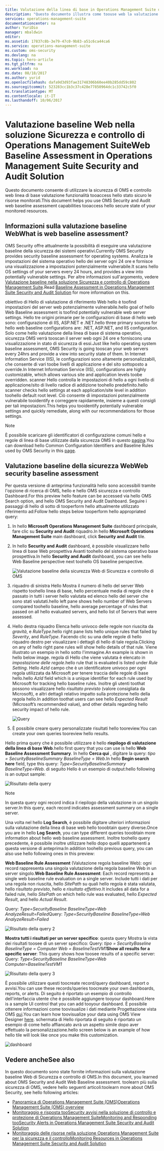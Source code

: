 ```yaml
---
title: Valutazione della linea di base in Operations Management Suite di protezione e controllo soluzione Baseline aaaWeb | Documenti Microsoft
description: "Questo documento illustra come toouse web la valutazione della linea di base in OMS Security and Audit tooperform soluzione una valutazione della linea di base di tutti i server web monitorati a scopo di conformità e sicurezza."
services: operations-management-suite
documentationcenter: na
author: YuriDio
manager: mbaldwin
editor: 
ms.assetid: 17837c8b-3e79-47c0-9b83-a51c6ca44ca6
ms.service: operations-management-suite
ms.custom: oms-security
ms.devlang: na
ms.topic: hero-article
ms.tgt_pltfrm: na
ms.workload: na
ms.date: 08/18/2017
ms.author: yurid
ms.openlocfilehash: dafa9d3d93fae31748306b60ee40b285dd59c802
ms.sourcegitcommit: 523283cc1b3c37c428e77850964dc1c33742c5f0
ms.translationtype: MT
ms.contentlocale: it-IT
ms.lasthandoff: 10/06/2017
---
```

# <a name="web-baseline-assessment-in-operations-management-suite-security-and-audit-solution"></a><span data-ttu-id="23e2b-103">Valutazione baseline Web nella soluzione Sicurezza e controllo di Operations Management Suite</span><span class="sxs-lookup"><span data-stu-id="23e2b-103">Web Baseline Assessment in Operations Management Suite Security and Audit Solution</span></span>
<span data-ttu-id="23e2b-104">Questo documento consente di utilizzare la sicurezza di OMS e controllo web linea di base valutazione funzionalità tooaccess hello stato sicuro le risorse monitorati.</span><span class="sxs-lookup"><span data-stu-id="23e2b-104">This document helps you use OMS Security and Audit web baseline assessment capabilities tooaccess hello secure state of your monitored resources.</span></span>

## <a name="what-is-web-baseline-assessment"></a><span data-ttu-id="23e2b-105">Informazioni sulla valutazione baseline Web</span><span class="sxs-lookup"><span data-stu-id="23e2b-105">What is web baseline assessment?</span></span>
<span data-ttu-id="23e2b-106">OMS Security offre attualmente la possibilità di eseguire una valutazione baseline della sicurezza dei sistemi operativi.</span><span class="sxs-lookup"><span data-stu-id="23e2b-106">Currently OMS Security provides security baseline assessment for operating systems.</span></span> <span data-ttu-id="23e2b-107">Analizza le impostazioni del sistema operativo hello dei server ogni 24 ore e fornisce una visualizzazione a impostazioni potenzialmente vulnerabile.</span><span class="sxs-lookup"><span data-stu-id="23e2b-107">It scans hello OS settings of your servers every 24 hours, and provides a view into potentially vulnerable settings.</span></span> <span data-ttu-id="23e2b-108">Per altre informazioni sull'argomento, vedere [Valutazione baseline nella soluzione Sicurezza e controllo di Operations Management Suite](https://docs.microsoft.com/azure/operations-management-suite/oms-security-baseline).</span><span class="sxs-lookup"><span data-stu-id="23e2b-108">Read [Baseline Assessment in Operations Management Suite Security and Audit Solution](https://docs.microsoft.com/azure/operations-management-suite/oms-security-baseline) for more information on this.</span></span>

<span data-ttu-id="23e2b-109">obiettivo di Hello di valutazione di riferimento Web hello è toofind impostazioni del server web potenzialmente vulnerabile.</span><span class="sxs-lookup"><span data-stu-id="23e2b-109">hello goal of hello Web Baseline assessment is toofind potentially vulnerable web server settings.</span></span> <span data-ttu-id="23e2b-110">Hello tre origini primarie per le configurazioni di base di hello web sono: configurazione di IIS, ASP.NET e .NET.</span><span class="sxs-lookup"><span data-stu-id="23e2b-110">hello three primary sources for hello web baseline configurations are: .NET, ASP.NET, and IIS configuration.</span></span>  <span data-ttu-id="23e2b-111">Solo come hello valutazione della linea di base di sistema operativo, sicurezza OMS verrà tooscan il server web ogni 24 ore e forniscono una visualizzazione in stato di sicurezza di essi.</span><span class="sxs-lookup"><span data-stu-id="23e2b-111">Just like hello operating system baseline assessment, OMS Security is going tooscan your web servers every 24hrs and provide a view into security state of them.</span></span>  <span data-ttu-id="23e2b-112">In Internet Information Service (IIS), le configurazioni sono altamente personalizzabili, che consente di vari toobe livelli di applicazione e del sito sottoposto a override.</span><span class="sxs-lookup"><span data-stu-id="23e2b-112">In Internet Information Service (IIS), configurations are highly customizable, which allows various site and application levels toobe overridden.</span></span> <span data-ttu-id="23e2b-113">scanner Hello controlla le impostazioni di hello a ogni livello di applicazione/sito di livello radice di addizione toohello predefinito.</span><span class="sxs-lookup"><span data-stu-id="23e2b-113">hello scanner checks hello settings at each application/site level in addition toohello default root level.</span></span> <span data-ttu-id="23e2b-114">Ciò consente di impostazioni potenzialmente vulnerabile tooidentify e correggere rapidamente, insieme a questi consigli per tali impostazioni.</span><span class="sxs-lookup"><span data-stu-id="23e2b-114">This helps you tooidentify potentially vulnerable settings and quickly remediate, along with our recommendations for those settings.</span></span>

>[!NOTE] 
><span data-ttu-id="23e2b-115">È possibile scaricare gli identificatori di configurazione comuni hello e regole di linea di base utilizzate dalla sicurezza OMS in questo [pagina](https://gallery.technet.microsoft.com/Azure-Security-Center-a789e335?redir=0).</span><span class="sxs-lookup"><span data-stu-id="23e2b-115">You can download hello Common Configuration Identifiers and Baseline Rules used by OMS Security in this [page](https://gallery.technet.microsoft.com/Azure-Security-Center-a789e335?redir=0).</span></span>


## <a name="web-security-baseline-assessment"></a><span data-ttu-id="23e2b-116">Valutazione baseline della sicurezza Web</span><span class="sxs-lookup"><span data-stu-id="23e2b-116">Web security baseline assessment</span></span>

<span data-ttu-id="23e2b-117">Per questa versione di anteprima funzionalità hello sono accessibili tramite l'opzione di ricerca di OMS, hello e hello OMS sicurezza e controllo Dashboard.</span><span class="sxs-lookup"><span data-stu-id="23e2b-117">For this preview hello feature can be accessed via hello OMS Search option, and hello OMS Security and Audit Dashboard.</span></span> <span data-ttu-id="23e2b-118">Seguire i passaggi di hello di sotto di tooperform hello attualmente utilizzato riferimento ad:</span><span class="sxs-lookup"><span data-stu-id="23e2b-118">Follow hello steps below tooperform hello appropriated query:</span></span>

1. <span data-ttu-id="23e2b-119">In hello **Microsoft Operations Management Suite** dashboard principale, fare clic su **Security and Audit** riquadro.</span><span class="sxs-lookup"><span data-stu-id="23e2b-119">In hello **Microsoft Operations Management Suite** main dashboard, click **Security and Audit** tile.</span></span>
2. <span data-ttu-id="23e2b-120">In hello **Security and Audit** dashboard, è possibile visualizzare hello linea di base Web prospettiva Avanti toohello del sistema operativo base prospettiva.</span><span class="sxs-lookup"><span data-stu-id="23e2b-120">In hello **Security and Audit** dashboard, you can see hello Web Baseline perspective next toohello OS baseline perspective.</span></span>
   
    ![Valutazione baseline della sicurezza Web di Sicurezza e controllo di OMS](./media/oms-security-web-baseline/oms-security-web-baseline-fig5.png)

3. <span data-ttu-id="23e2b-122">riquadro di sinistra Hello Mostra il numero di hello del server Web rispetto toohello linea di base, hello percentuale media di regole che è passato in tutti i server hello valutata ed elenco hello del server che sono stati valutati.</span><span class="sxs-lookup"><span data-stu-id="23e2b-122">hello left pane shows hello number of Web Servers compared toohello baseline, hello average percentage of rules that passed on all hello evaluated servers, and hello list of Servers that were assessed.</span></span>
4. <span data-ttu-id="23e2b-123">Hello destra riquadro Elenca hello univoco delle regole non riuscita da *gravità*, e *RuleType*.</span><span class="sxs-lookup"><span data-stu-id="23e2b-123">hello right pane lists hello unique rules that failed by *Severity*, and *RuleType*.</span></span> <span data-ttu-id="23e2b-124">Facendo clic su una delle regole di hello riquadro destro per visualizzare i dettagli di hello di tale regola.</span><span class="sxs-lookup"><span data-stu-id="23e2b-124">Clicking on any of hello right pane rules will show hello details of that rule.</span></span> <span data-ttu-id="23e2b-125">Viene illustrato un esempio in hello sotto l'immagine.</span><span class="sxs-lookup"><span data-stu-id="23e2b-125">An example is shown in hello below image.</span></span> <span data-ttu-id="23e2b-126">regola di Hello che viene valutata è elencato in *impostazione delle regole*.</span><span class="sxs-lookup"><span data-stu-id="23e2b-126">hello rule that is evaluated is listed under *Rule Setting*.</span></span> <span data-ttu-id="23e2b-127">Hello *AzId* campo che è un identificatore univoco per ogni regola utilizzata da Microsoft per tenere traccia delle regole di base hello.</span><span class="sxs-lookup"><span data-stu-id="23e2b-127">hello *AzId* field which is a unique identifier for each rule used by Microsoft for tracking hello baseline rules.</span></span> <span data-ttu-id="23e2b-128">Inoltre gli utenti toothat possono visualizzare hello *risultato previsto* (valore consigliata da Microsoft), e altri dettagli relativo impatto sulla protezione hello della regola hello.</span><span class="sxs-lookup"><span data-stu-id="23e2b-128">In addition toothat users can see hello *Expected Result* (Microsoft’s recommended value), and other details regarding hello security impact of hello rule.</span></span>
    
    ![Query](./media/oms-security-web-baseline/oms-security-web-baseline-fig6.png)

5. <span data-ttu-id="23e2b-130">È possibile creare query personalizzate risultati hello tooreview.</span><span class="sxs-lookup"><span data-stu-id="23e2b-130">You can create your own queries tooreview hello results.</span></span> 

<span data-ttu-id="23e2b-131">Hello prima query che è possibile utilizzare è hello **riepilogo di valutazione della linea di base Web**.</span><span class="sxs-lookup"><span data-stu-id="23e2b-131">hello first query that you can use is hello **Web Baseline Assessment Summary**.</span></span> <span data-ttu-id="23e2b-132">In hello **Cerca qui** , digitare la query: *tipo = SecurityBaselineSummary BaselineType = Web*.</span><span class="sxs-lookup"><span data-stu-id="23e2b-132">In hello **Begin search here** field, type this query: *Type=SecurityBaselineSummary BaselineType=Web*.</span></span> <span data-ttu-id="23e2b-133">di seguito Hello è un esempio di output:</span><span class="sxs-lookup"><span data-stu-id="23e2b-133">hello following is an output sample:</span></span>

![Risultato della query](./media/oms-security-web-baseline/oms-security-web-baseline-fig7.png)

>[!NOTE] 
><span data-ttu-id="23e2b-135">In questa query ogni record indica il riepilogo della valutazione in un singolo server.</span><span class="sxs-lookup"><span data-stu-id="23e2b-135">In this query, each record indicates assessment summary on a single server.</span></span>

<span data-ttu-id="23e2b-136">Una volta nel hello **Log Search**, è possibile digitare ulteriori informazioni sulla valutazione della linea di base web hello tooobtain query diverse.</span><span class="sxs-lookup"><span data-stu-id="23e2b-136">Once you are in hello **Log Search**, you can type different queries tooobtain more information about hello web baseline assessment.</span></span> <span data-ttu-id="23e2b-137">Inoltre toohello query precedente, è possibile inoltre utilizzare hello dopo quelli appartenenti a questa versione di anteprima:</span><span class="sxs-lookup"><span data-stu-id="23e2b-137">In addition toohello previous query, you can also use hello following ones in this preview:</span></span>

<span data-ttu-id="23e2b-138">**Web Baseline Rule Assessment** (Valutazione regola baseline Web): ogni record rappresenta una singola valutazione della regola baseline Web in un server singolo.</span><span class="sxs-lookup"><span data-stu-id="23e2b-138">**Web Baseline Rule Assessment**: Each record represents a single web baseline rule evaluation on a single server.</span></span> <span data-ttu-id="23e2b-139">Include tutti i dati per una regola non riuscita, hello *SitePath* su quali hello regola è stata valutata, hello *risultato previsto*, hello e *risultato effettivo*.</span><span class="sxs-lookup"><span data-stu-id="23e2b-139">It includes all data for a failed rule, hello *SitePath* on which hello rule was evaluated, hello *Expected Result*, and hello *Actual Result*.</span></span>

<span data-ttu-id="23e2b-140">Query: *Type=SecurityBaseline BaselineType=Web AnalyzeResult=Failed*</span><span class="sxs-lookup"><span data-stu-id="23e2b-140">Query: *Type=SecurityBaseline BaselineType=Web AnalyzeResult=Failed*</span></span>

![Risultato della query 2](./media/oms-security-web-baseline/oms-security-web-baseline-fig8.png)

<span data-ttu-id="23e2b-142">**Mostra tutti i risultati per un server specifico**: questa query Mostra la vista dei risultati toosee di un server specifico: Query: *tipo = SecurityBaseline BaselineType = Computer Web = BaselineTestVM1*</span><span class="sxs-lookup"><span data-stu-id="23e2b-142">**Show all results for a specific server**: This query shows how toosee results of a specific server: Query: *Type=SecurityBaseline BaselineType=Web Computer=BaselineTestVM1*</span></span>

![Risultato della query 3](./media/oms-security-web-baseline/oms-security-web-baseline-fig3.png)

<span data-ttu-id="23e2b-144">È possibile utilizzare questi toocreate record/query dashboard, report o avvisi.</span><span class="sxs-lookup"><span data-stu-id="23e2b-144">You can use these records/queries toocreate your own dashboards, reports, or alerts.</span></span> <span data-ttu-id="23e2b-145">Di seguito è riportato un esempio di controllo dell'interfaccia utente che è possibile aggiungere tooyour dashboard.</span><span class="sxs-lookup"><span data-stu-id="23e2b-145">Here is a sample UI control that you can add tooyour dashboard.</span></span> <span data-ttu-id="23e2b-146">È possibile ottenere informazioni come toovisualize i dati mediante Progettazione vista OMS [qui](https://blogs.technet.microsoft.com/msoms/2016/06/30/oms-view-designer-visualize-your-data-your-way/).</span><span class="sxs-lookup"><span data-stu-id="23e2b-146">You can learn how toovisualize your data using OMS View Designer [here](https://blogs.technet.microsoft.com/msoms/2016/06/30/oms-view-designer-visualize-your-data-your-way/).</span></span> <span data-ttu-id="23e2b-147">schermata di Hello riportata di seguito è riportato un esempio di come hello affiancato avrà un aspetto simile dopo aver effettuato la personalizzazione.</span><span class="sxs-lookup"><span data-stu-id="23e2b-147">hello screen below is an example of how hello tile will look like once you make this customization.</span></span>

![dashboard](./media/oms-security-web-baseline/oms-security-web-baseline-fig4.png)

## <a name="see-also"></a><span data-ttu-id="23e2b-149">Vedere anche</span><span class="sxs-lookup"><span data-stu-id="23e2b-149">See also</span></span>
<span data-ttu-id="23e2b-150">In questo documento sono state fornite informazioni sulla valutazione baseline Web di Sicurezza e controllo di OMS.</span><span class="sxs-lookup"><span data-stu-id="23e2b-150">In this document, you learned about OMS Security and Audit Web Baseline assessment.</span></span> <span data-ttu-id="23e2b-151">toolearn più sulla sicurezza di OMS, vedere hello seguenti articoli:</span><span class="sxs-lookup"><span data-stu-id="23e2b-151">toolearn more about OMS Security, see hello following articles:</span></span>

* [<span data-ttu-id="23e2b-152">Panoramica di Operations Management Suite (OMS)</span><span class="sxs-lookup"><span data-stu-id="23e2b-152">Operations Management Suite (OMS) overview</span></span>](operations-management-suite-overview.md)
* [<span data-ttu-id="23e2b-153">Monitoraggio e risposta tooSecurity avvisi nella soluzione di controllo e protezione di Operations Management Suite</span><span class="sxs-lookup"><span data-stu-id="23e2b-153">Monitoring and Responding tooSecurity Alerts in Operations Management Suite Security and Audit Solution</span></span>](oms-security-responding-alerts.md)
* [<span data-ttu-id="23e2b-154">Monitoraggio delle risorse nella soluzione Operations Management Suite per la sicurezza e il controllo</span><span class="sxs-lookup"><span data-stu-id="23e2b-154">Monitoring Resources in Operations Management Suite Security and Audit Solution</span></span>](oms-security-monitoring-resources.md)

